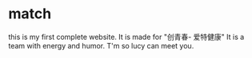 # match
this is my first complete website. It is made for "创青春- 爱特健康"
It is a team  with energy and humor. 
T'm so lucy can meet you.
